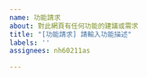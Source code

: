 ```yaml
---
name: 功能請求
about: 對此網頁有任何功能的建議或需求
title: "[功能請求] 請輸入功能描述"
labels: ''
assignees: nh60211as

---
```


<!--
請輸入對此網頁任何功能的建議或需求
-->
